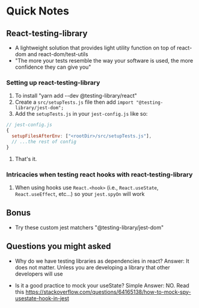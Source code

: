 # Quick Notes

## React-testing-library

- A lightweight solution that provides light utility function on top
  of react-dom and react-dom/test-utils
- "The more your tests resemble the way your software is used,
  the more confidence they can give you"

### Setting up react-testing-library

1. To install "yarn add --dev @testing-library/react"
1. Create a `src/setupTests.js` file then add `import "@testing-library/jest-dom";`
1. Add the `setupTests.js` in your `jest-config.js` like so:

```javascript
// jest-config.js
{
  setupFilesAfterEnv: ["<rootDir>/src/setupTests.js"],
  // ...the rest of config
}
```

1. That's it.

### Intricacies when testing react hooks with react-testing-library

1. When using hooks use `React.<hook>` (i.e., `React.useState`, `React.useEffect`, etc...) so your `jest.spyOn` will work

## Bonus

- Try these custom jest matchers "@testing-library/jest-dom"

## Questions you might asked

- Why do we have testing libraries as dependencies in react?
  Answer: It does not matter. Unless you are developing a library
  that other developers will use

- Is it a good practice to mock your useState?
  Simple Answer: NO. Read this https://stackoverflow.com/questions/64165138/how-to-mock-spy-usestate-hook-in-jest
